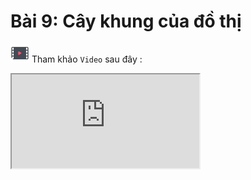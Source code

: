 # Bài 9: Cây khung của đồ thị

<img src="https://raw.githubusercontent.com/Zenfection/Image/master/2021/08/12-16-19-36-icons8-movie_beginning.png" width="30"> Tham khảo `Video` sau đây : 

<div class="videoZen">
  <iframe src="https://drive.google.com/file/d/1Ven0o6vugym6QCFDJ-PS0iu50w3IFDQD/preview"></iframe>
</div>
